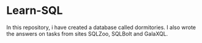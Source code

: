 # Learn-SQL
In this repository, i have created a database called dormitories.
I also wrote the answers on tasks from sites SQLZoo, SQLBolt and GalaXQL.